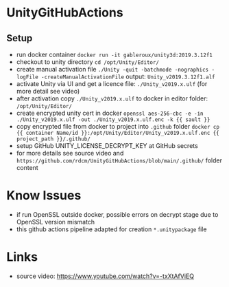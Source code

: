 # UnityGitHubActions

## Setup

- run docker container `docker run -it gableroux/unity3d:2019.3.12f1`  
- checkout to unity directory `cd /opt/Unity/Editor/`
- create manual activation file `./Unity -quit -batchmode -nographics -logFile -createManualActivationFile` output: `Unity_v2019.3.12f1.alf`
- activate Unity via UI and get a licence file: `./Unity_v2019.x.ulf` (for more detail see video)
- after activation copy `./Unity_v2019.x.ulf` to docker in editor folder: `/opt/Unity/Editor/`
- create encrypted unity cert in docker `openssl aes-256-cbc -e -in ./Unity_v2019.x.ulf -out ./Unity_v2019.x.ulf.enc -k {{ sault }}`
- copy encrypted file from docker to project into `.github` folder `docker cp {{ container Name/id }}:/opt/Unity/Editor/Unity_v2019.x.ulf.enc {{ project_path }}/.github/`
- setup GitHub UNITY_LICENSE_DECRYPT_KEY at GitHub secrets
- for more details see source video and `https://github.com/rdcm/UnityGitHubActions/blob/main/.github/` folder content

# Know Issues

- if run OpenSSL outside docker, possible errors on decrypt stage due to OpenSSL version mismatch
- this github actions pipeline adapted for creation `*.unitypackage` file

# Links

- source video: https://www.youtube.com/watch?v=-txXtAfViEQ